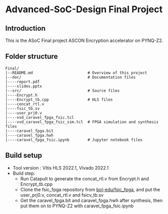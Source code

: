# Advanced-SoC-Design Final Project

## Introduction
This is the ASoC Final project ASCON Encryption accelerator on PYNQ-Z2.

## Folder structure

```shell
Final/
|--README.md                        # Overview of this project
|--doc/                             # Documentation files
|----report.pdf
|----slides.pptx
|--src/                             # Source files
|----Encrypt.h
|----Encrypt_tb.cpp                 # HLS files
|----concat_rtl.v
|----fsic_tb.sv
|----user_prj0.v
|----vvd_caravel_fpga_fsic.tcl
|----vvd_caravel_fpga_fsic_sim.tcl  # FPGA simulation and synthesis files
|----caravel_fpga.bit
|----caravel_fpga.hwh
|----caravel_fpga_fsic.ipynb        # Jupyter notebook files
```

## Build setup
+ Tool version : Vitis HLS 2022.1, Vivado 2022.1
+ Build step:
  + Run Catapult to generate the concat_rtl.v from Encrypt.h and Encrypt_tb.cpp
  + Clone the fsic_fpga repository from [bol-edu/fsic_fpga](https://github.com/bol-edu/fsic_fpga), and put the user_prj0.v, concat_rtl.v and fsicv_tb.sv
  + Get the caravel_fpga.bit and caravel_fpga.hwh after synthesis, then put them on to PYNQ-Z2 with caravel_fpga_fsic.ipynb
